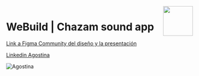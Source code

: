 <img src="http://www.franbosquet.com/wp-content/uploads/ironhack_logonegro.png" width="80" style="float:right">

# WeBuild | Chazam sound app 

[Link a Figma Community del diseño y la presentación](https://www.figma.com/community/file/1115983725702844829)


[Linkedin Agostina](https://www.linkedin.com/in/agostinagb/)


![Agostina](../images/Agostina.jpg)